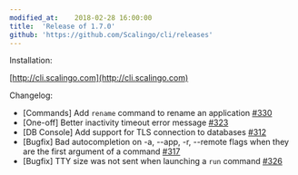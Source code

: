 ```yaml
---
modified_at:	2018-02-28 16:00:00
title:	'Release of 1.7.0'
github: 'https://github.com/Scalingo/cli/releases'
---
```


Installation:

[http://cli.scalingo.com](http://cli.scalingo.com)

Changelog:

* [Commands] Add `rename` command to rename an application [#330](https://github.com/Scalingo/cli/issues/330)
* [One-off] Better inactivity timeout error message [#323](https://github.com/Scalingo/cli/issues/323)
* [DB Console] Add support for TLS connection to databases [#312](https://github.com/Scalingo/cli/issues/312)
* [Bugfix] Bad autocompletion on -a, --app, -r, --remote flags when they are the first argument of a command [#317](https://github.com/Scalingo/cli/issues/317)
* [Bugfix] TTY size was not sent when launching a `run` command [#326](https://github.com/Scalingo/cli/issues/326)
